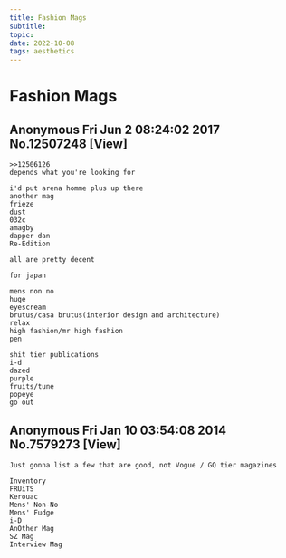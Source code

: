 ```yaml
---
title: Fashion Mags
subtitle:
topic:
date: 2022-10-08
tags: aesthetics
---
```

# Fashion Mags

## Anonymous Fri Jun 2 08:24:02 2017 No.12507248 [View]

    >>12506126
    depends what you're looking for

    i'd put arena homme plus up there
    another mag
    frieze
    dust
    032c
    amagby
    dapper dan
    Re-Edition

    all are pretty decent

    for japan

    mens non no
    huge
    eyescream
    brutus/casa brutus(interior design and architecture)
    relax
    high fashion/mr high fashion
    pen

    shit tier publications
    i-d
    dazed
    purple
    fruits/tune
    popeye
    go out 


## Anonymous Fri Jan 10 03:54:08 2014 No.7579273 [View]

    Just gonna list a few that are good, not Vogue / GQ tier magazines

    Inventory
    FRUiTS
    Kerouac
    Mens' Non-No
    Mens' Fudge
    i-D
    AnOther Mag
    SZ Mag
    Interview Mag
